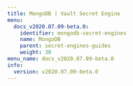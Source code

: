 ```yaml
---
title: MongoDB | Vault Secret Engine
menu:
  docs_v2020.07.09-beta.0:
    identifier: mongodb-secret-engines
    name: MongoDB
    parent: secret-engines-guides
    weight: 30
menu_name: docs_v2020.07.09-beta.0
info:
  version: v2020.07.09-beta.0
---
```


